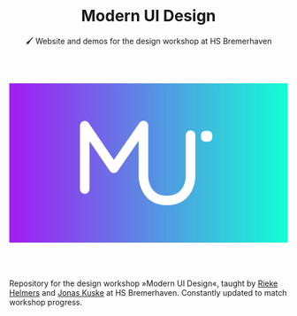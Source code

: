 <br>

<h1 align=center>Modern UI Design</h1>
<p align=center>🖌 Website and demos for the design workshop at HS Bremerhaven</p>

<br>
<br>

<a href="https://modern-ui.design"><img src="assets/images/snippet.png"></a>

<br>
<br>

Repository for the design workshop »Modern UI Design«, taught by
[Rieke Helmers](https://riekehelmers.com) and [Jonas Kuske](https://jonaskuske.com) at HS Bremerhaven.
Constantly updated to match workshop progress.
